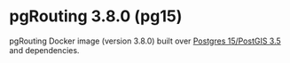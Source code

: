# pgRouting 3.8.0 (pg15)

pgRouting Docker image (version 3.8.0) built over [Postgres 15/PostGIS 3.5](https://hub.docker.com/r/postgis/postgis) and dependencies.
